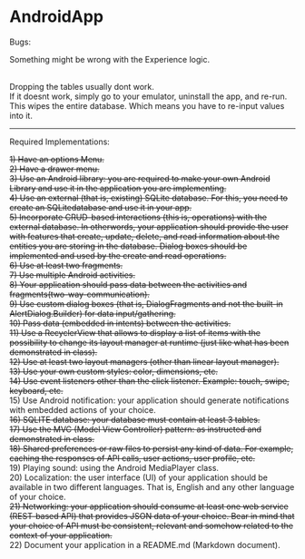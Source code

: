 # AndroidApp

Bugs:

Something might be wrong with the Experience logic. <br /> <br />

Dropping the tables usually dont work. <br />
If it doesnt work, simply go to your emulator, uninstall the app, and re-run. This wipes the entire database. Which means you have to re-input values into it. <br />

------------------------------------------------------------------------------

Required Implementations:

<strike>1) Have an options Menu.</strike> <br />
<strike>2) Have a drawer menu.</strike> <br />
<strike>3) Use an Android library: you are required to make your own Android Library and use it in the application you are implementing.</strike> <br />
<strike>4) Use an external (that is, existing) SQLite database. For this, you need to create an SQLitedatabase and use it in your app.</strike> <br />
<strike>5) Incorporate CRUD-based interactions (this is, operations) with the external database. In otherwords, your application should provide the user with features that create, update, delete, and read information about the entities you are storing in the database. Dialog boxes should be implemented and used by the create and read operations.</strike> <br />
<strike>6) Use at least two fragments.</strike> <br />
<strike>7) Use multiple Android activities.</strike> <br />
<strike>8) Your application should pass data between the activities and fragments(two-way-communication).</strike> <br />
<strike>9) Use custom dialog boxes (that is, DialogFragments and not the built-in AlertDialog.Builder) for data input/gathering.</strike> <br />
<strike>10) Pass data (embedded in intents) between the activities.</strike> <br />
<strike>11) Use a RecyclerView that allows to display a list of items with the possibility to change its layout manager at runtime (just like what has been demonstrated in class).</strike> <br />
<strike>12) Use at least two layout managers (other than linear layout manager).</strike> <br />
<strike>13) Use your own custom styles: color, dimensions, etc.</strike> <br />
<strike>14) Use event listeners other than the click listener. Example: touch, swipe, keyboard, etc.</strike> <br />
15) Use Android notification: your application should generate notifications with embedded actions of your choice. <br />
<strike>16) SQLITE database: your database must contain at least 3 tables.</strike> <br />
<strike>17) Use the MVC (Model View Controller) pattern: as instructed and demonstrated in class.</strike> <br />
<strike>18) Shared preferences or raw files to persist any kind of data. For example, caching the responses of API calls, user actions, user profile, etc.</strike> <br />
19) Playing sound: using the Android MediaPlayer class. <br />
20) Localization: the user interface (UI) of your application should be available in two different languages. That is, English and any other language of your choice. <br />
<strike>21) Networking: your application should consume at least one web service (REST-based API) that provides JSON data of your choice. Bear in mind that your choice of API must be consistent, relevant and somehow related to the context of your application.</strike> <br />
22) Document your application in a README.md (Markdown document). <br />

